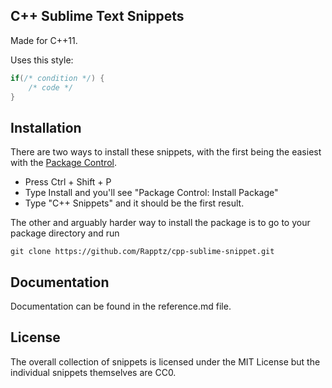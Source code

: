 ## C++ Sublime Text Snippets

Made for C++11.

Uses this style:

```cpp
if(/* condition */) {
    /* code */
}
```

## Installation

There are two ways to install these snippets, with the first being the easiest with the 
[Package Control](https://sublime.wbond.net). 

- Press Ctrl + Shift + P
- Type Install and you'll see "Package Control: Install Package"
- Type "C++ Snippets" and it should be the first result.

The other and arguably harder way to install the package is to go to your package directory and run 

`git clone https://github.com/Rapptz/cpp-sublime-snippet.git`


## Documentation

Documentation can be found in the reference.md file.

## License

The overall collection of snippets is licensed under the MIT License but the individual snippets themselves are CC0.
